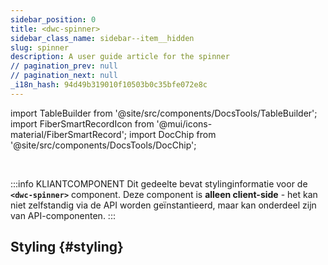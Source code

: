```yaml
---
sidebar_position: 0
title: <dwc-spinner>
sidebar_class_name: sidebar--item__hidden
slug: spinner
description: A user guide article for the spinner
// pagination_prev: null
// pagination_next: null
_i18n_hash: 94d49b319010f10503b0c35bfe072e8c
---
```

import TableBuilder from '@site/src/components/DocsTools/TableBuilder';
import FiberSmartRecordIcon from '@mui/icons-material/FiberSmartRecord';
import DocChip from '@site/src/components/DocsTools/DocChip';

<DocChip chip='shadow' />

<br />

:::info KLIANTCOMPONENT
Dit gedeelte bevat stylinginformatie voor de **`<dwc-spinner>`** component. Deze component is **alleen client-side** - het kan niet zelfstandig via de API worden geïnstantieerd, maar kan onderdeel zijn van API-componenten.
:::

## Styling {#styling}

<TableBuilder name="dwc-spinner" clientComponent />
